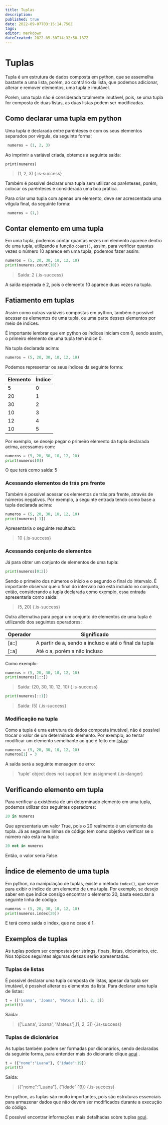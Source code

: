 ```yaml
---
title: Tuplas 
description: 
published: true
date: 2022-09-07T03:15:14.750Z
tags: 
editor: markdown
dateCreated: 2022-05-30T14:32:58.137Z
---
```


# Tuplas 
Tupla é um estrutura de dados composta em python, que se assemelha bastante a uma lista, porém, ao contrário da lista, que podemos adicionar, alterar e remover elementos, uma tupla é imutável.

Porém, uma tupla não é considerada totalmente imutável, pois, se uma tupla for composta de duas listas, as duas listas podem ser modificadas.

## Como declarar uma tupla em python
Uma tupla é declarada entre parênteses e com os seus elementos separados por vírgula, da seguinte forma:

```python
 numeros = (1, 2, 3)
```

Ao imprimir a variável criada, obtemos a seguinte saída:
```
print(numeros)
```
> (1, 2, 3)
{.is-success}

Também é possível declarar uma tupla sem utilizar os parênteses, porém, colocar os parênteses é considerada uma boa prática.

Para criar uma tupla com apenas um elemento, deve ser acrescentada uma vítgula final, da seguinte forma:

```python
 numeros = (1,)
```
## Contar elemento em uma tupla
Em uma tupla, podemos contar quantas vezes um elemento aparece dentro de uma tupla, utilizando a função `count()`, assim, para verificar quantas vezes o número 10 aparece em uma tupla, podemos fazer assim:

```python
numeros = (5, 20, 30, 10, 12, 10)
print(numeros.count(10))
```

> Saída:
2
{.is-success}

A saída esperada é 2, pois o elemento 10 aparece duas vezes na tupla.
## Fatiamento em tuplas
Assim como outras variáveis compostas em python, também é possível acessar os elementos de uma tupla, ou uma parte desses elementos por meio de índices. 

É importante lembrar que em python os índices iniciam com 0, sendo assim, o primeiro elemento de uma tupla tem índice 0. 

Na tupla declarada acima:
```python
numeros = (5, 20, 30, 10, 12, 10)
```
Podemos representar os seus índices da seguinte forma:

Elemento| Índice |
--------| ------ |
5 | 0 |
20| 1 | 
30|2 |
10| 3 |
12| 4 | 
10 |5

Por exemplo, se desejo pegar o primeiro elemento da tupla declarada acima, acessamos com:
```python
numeros = (5, 20, 30, 10, 12, 10)
print(numeros[0])
```
O que terá como saída:
5
### Acessando elementos de trás pra frente
Também é possível acessar os elementos de trás pra frente, através de números negativos. Por exemplo, a seguinte entrada tendo como base a tupla declarada acima:
```python
numeros = (5, 20, 30, 10, 12, 10)
print(numeros[-1])
```
Apresentaria o seguinte resultado: 
> 10
{.is-success}

### Acessando conjunto de elementos
Já para obter um conjunto de elementos de uma tupla:
```python
print(numeros[0:2])
```
Sendo o primeiro dos números o início e o segundo o final do intervalo. É importante observar que o final do intervalo não está incluido no conjunto, então, considerando a tupla declarada como exemplo, essa entrada apresentaria como saída:
>  (5, 20)
{.is-success}

Outra alternativa para pegar um conjunto de elementos de uma tupla é utilizando dos seguintes operadores:

| Operador | Significado | 
| -------- | ----------- | 
| [a::]    | A partir de a, sendo a incluso e até o final da tupla
| [::a]    | Até o a, porém a não incluso

Como exemplo:
```python
numeros = (5, 20, 30, 10, 12, 10)
print(numeros[1::])
```
> Saída:
(20, 30, 10, 12, 10)
{.is-success}

```python
print(numeros[::1])
```
> Saída:
(5)
{.is-success}
### Modificação na tupla
Como a tupla é uma estrutura de dados composta imutável, não é possível trocar o valor de um determinado elemento. Por exemplo, ao tentar modificar um elemento semelhante ao que é feito em [listas](/python/listas):

```python
numeros = (5, 20, 30, 10, 12, 10)
numeros[1] = 3
```

A saída será a seguinte mensagem de erro:

> 'tuple' object does not support item assignment
{.is-danger}




## Verificando elemento em tupla

Para verificar a existência de um determinado elemento em uma tupla, podemos utilizar dos seguintes operadores:
```python
20 in numeros
```
Que apresentaria um valor True, pois o 20 realmente é um elemento da tupla.
Já as seguintes linhas de código tem como objetivo verificar se o número não está na tupla:
```python
20 not in numeros
```
Então, o valor seria False.

## Índice de elemento de uma tupla 
Em python, na manipulação de tuplas, existe o método `index()`, que serve para exibir o índice de um elemento de uma tupla. Por exemplo, se desejo saber em que índice consigo encontrar o elemento 20, basta executar a seguinte linha de código:
```python
numeros = (5, 20, 30, 10, 12, 10)
print(numeros.index(20))
```
E terá como saída o index, que no caso é 1.

## Exemplos de tuplas
As tuplas podem ser compostas por strings, floats, listas, dicionários, etc. Nos tópicos seguintes algumas dessas serão apresentadas.
### Tuplas de listas 
É possível declarar uma tupla composta de listas, apesar da tupla ser imutável, é possível alterar os elementos da lista.
Para declarar uma tupla de listas:
```python
t = (['Luana', 'Joana', 'Mateus'],[1, 2, 3])
print(t)
```
Saída:
> (['Luana', 'Joana', 'Mateus'],[1, 2, 3])
{.is-success}

### Tuplas de dicionários
As tuplas também podem ser formadas por dicionários, sendo declaradas da seguinte forma, para entender mais do dicionario clique [aqui](python/dicionarios) .

```python
t = ({"nome":"Luana"}, {"idade":19})
print(t)
```
Saída:
> ({"nome":"Luana"}, {"idade":19})
{.is-success}


Em python, as tuplas são muito importantes, pois são estruturas essenciais para armazenar dados que não devem ser modificados durante a execução do código.

É possível encontrar informações mais detalhadas sobre tuplas [aqui](https://penseallen.github.io/PensePython2e/12-tuplas.html).